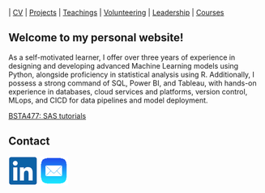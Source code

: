 | [CV](cv.pdf) | [Projects](projects.md) | [Teachings](teachings.md) | [Volunteering](services.md) | [Leadership](leadership.md) | [Courses](courses.md)

## Welcome to my personal website!
  
As a self-motivated learner, I offer over three years of experience in designing and developing advanced Machine
Learning models using Python, alongside proficiency in statistical analysis using R. Additionally, I possess a strong command of
SQL, Power BI, and Tableau, with hands-on experience in databases, cloud services and platforms, version control, MLops, and CICD for data
pipelines and model deployment.

[BSTA477: SAS tutorials]()

## Contact
[![alt text](linkedin.png)](https://www.linkedin.com/ "LinkedIn")  [![alt text](email1.png)](mailto:amirhoseyn.saryazdi@gmail.com/ "Email") 

